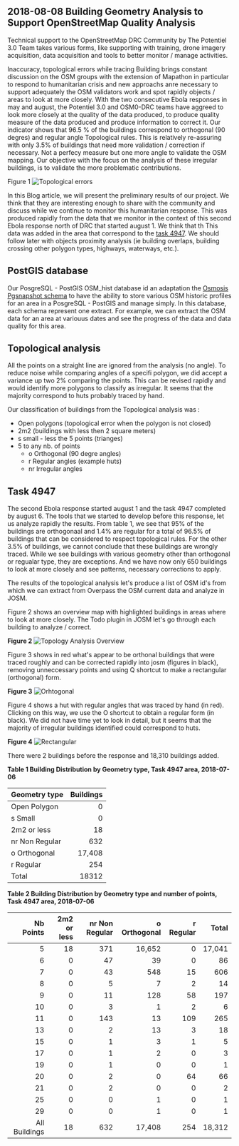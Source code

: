 ## 2018-08-08 Building Geometry Analysis to Support OpenStreetMap Quality Analysis

Technical support to the OpenStreetMap DRC Community by The Potentiel 3.0 Team takes various forms, like supporting with training, drone imagery acquisition, data acquisition and tools to better monitor / manage activities. 

Inaccuracy, topological errors while tracing Building brings constant discussion on the OSM groups with the extension of Mapathon in particular to respond to humanitarian crisis and new approachs anre necessary to support adequately the OSM validators work and spot rapidly objects / areas to look at more closely.  With the two consecutive Ebola responses in may and august, the Potentiel 3.0 and OSM0-DRC teams have aggreed to look more closely at the quality of the data produced, to produce quality measure of the data produced and produce information to correct it.  Our indicator shows that 96.5 % of the buildings correspond to orthogonal (90 degres) and regular angle Topological rules. This is relatively re-assuring with only 3.5% of buildings that need more validation / correction if necessary. Not a perfecy measure but one more angle to validate the OSM mapping. Our objective with the focus on the analysis of these irregular buildings, is to validate the more problematic contributions. 

Figure 1
![Topological errors](img/TM4947-Irregular-polygons-detection.png)

In this Blog article, we will present the preliminary results of our project. We think that they are interesting enough to share with the community and discuss while we continue to monitor this humanitarian response. This was produced rapidly from the data that we monitor in the context of this second Ebola response north of DRC that started august 1. We  think that th This data was added in the area that correspond to the [task 4947](https://tasks.hotosm.org/project/4947). We should follow later with objects proximity analysis (ie building overlaps, building crossing other polygon types, highways, waterways, etc.). 

## PostGIS database

Our PosgreSQL - PostGIS OSM_hist database id an adaptation the [Osmosis Pgsnapshot schema](https://github.com/openstreetmap/osmosis/blob/master/package/script/pgsnapshot_schema_0.6.sql) to have the ability to store various OSM historic profiles for an area in a PosgreSQL - PostGIS and manage simply. In this database, each schema represent one extract. For example, we can extract the OSM data for an area at variouus dates and see the progress of the data and data quality for this area.

## Topological analysis

All the points on a straight line are ignored from the analysis (no angle). To reduce noise while comparing angles of a specifi polygon, we did accept a variance up two 2% comparing the points. This can be revised rapidly and would identify more polygons to classify as irregular. It seems that the majority correspond to huts probably traced by hand.

Our classification of buildings from the Topological analysis was :
- Open polygons (topological error when the polygon is not closed)
- 2m2 (buildings with less then 2 square meters)
- s small - less the 5 points (trianges) 
- 5 to any nb. of points
   - o Orthogonal (90 degre angles)
   - r Regular angles (example huts)
   - nr Irregular angles
 
## Task 4947 

The second Ebola response started august 1 and the task 4947 completed by august 6. The tools that we started to develop before  this response, let us analyze rapidly the results. From table 1, we see that 95% of the buildings are orthogonaal and 1.4% are regular for a total of 96.5% of buildings that can be considered to respect topological rules. For the other 3.5% of buildings, we cannot conclude that these buildings are wrongly traced. While we see buildings with various geometry other than orthogonal or regualar type, they are exceptions. And we have now only 650 buildings to look at more closely and see patterns, necessary corrections to apply.

The results of the topological analysis let's produce a list of OSM id's from which we can extract from Overpass the OSM current data and analyze in JOSM.

Figure 2 shows an overview map with highlighted buildings in areas where to look at more closely. The Todo plugin in JOSM let's go through each building to analyze / correct.

**Figure 2**
![Topology Analysis Overview](img/TM4947-Geometry-Topoogy-Analysis-Overview-Map.png)

Figure 3 shows in red what's appear to be orthonal buildings that were traced roughly and can be corrected rapidly into josm (figures in black), removing unneccessary points and using Q shortcut to make a rectangular (orthogonal) form.

**Figure 3**
![Orhtogonal](img/TM4947-Irregular-polygons-correction-to-orthogonal.png)

Figure 4 shows a hut with regular angles that was traced by hand (in red). Clicking on this way, we use the O shortcut to obtain a regular form (in black). We did not have time yet to look in detail, but it seems that the majority of irregular buildings identified could correspond to huts.

**Figure 4**
![Rectangular](img/TM4947-Irregular-polygons-correction_to_regular.png)

There were 2 buildings before the response and 18,310 buildings added.

**Table 1 Building Distribution by Geometry type, Task 4947 area, 2018-07-06**

| Geometry type  |  Buildings | 
| :------------- | ------------: |
| Open Polygon   | 0
| s Small | 0 |
| 2m2 or less | 18 |
| nr Non Regular | 632 |
| o Orthogonal | 17,408 |
| r Regular | 254 |
| Total | 18312 |

**Table 2 Building Distribution by Geometry type and number of points, Task 4947 area, 2018-07-06**

| Nb Points| 2m2 or less | nr Non Regular | o Orthogonal | r Regular | Total |
| ----: | ----------: | ----------: | -------------: | ----------: | -------------: |
| 5 | 18 | 371 | 16,652 | 0 | 17,041 |
| 6 | 0 | 47 | 39 | 0 | 86 |
| 7 | 0 | 43 | 548 | 15 | 606 |
| 8 | 0 | 5 | 7 | 2 | 14 |
| 9 | 0 | 11 | 128 | 58 | 197 |
| 10 | 0 | 3 | 1 | 2 | 6 |
| 11 | 0 | 143 | 13 | 109 | 265 |
| 13 | 0 | 2 | 13 | 3 | 18 |
| 15 | 0 | 1 | 3 | 1 | 5 |
| 17 | 0 | 1 | 2 | 0 | 3 |
| 19 | 0 | 1 | 0 | 0 | 1 |
| 20 | 0 | 2 | 0 | 64 | 66 |
| 21 | 0 | 2 | 0 | 0 | 2 |
| 25 | 0 | 0 | 1 | 0 | 1 |
| 29 | 0 | 0 | 1 | 0 | 1 |
| All Buildings | 18 | 632 | 17,408 | 254 | 18,312 |

